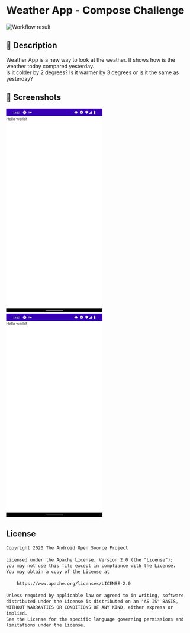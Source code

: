 # Weather App - Compose Challenge

![Workflow result](https://github.com/mlegy/weather-app-compose-challenge/workflows/Check/badge.svg)


## :scroll: Description
Weather App is a new way to look at the weather. It shows how is the weather today compared yesterday.<br />Is it colder by 2 degrees? Is it warmer by 3 degrees or is it the same as yesterday?

## :camera_flash: Screenshots
<!-- You can add more screenshots here if you like -->
<img src="/results/screenshot_1.png" width="260">&emsp;<img src="/results/screenshot_2.png" width="260">

## License
```
Copyright 2020 The Android Open Source Project

Licensed under the Apache License, Version 2.0 (the "License");
you may not use this file except in compliance with the License.
You may obtain a copy of the License at

    https://www.apache.org/licenses/LICENSE-2.0

Unless required by applicable law or agreed to in writing, software
distributed under the License is distributed on an "AS IS" BASIS,
WITHOUT WARRANTIES OR CONDITIONS OF ANY KIND, either express or implied.
See the License for the specific language governing permissions and
limitations under the License.
```
